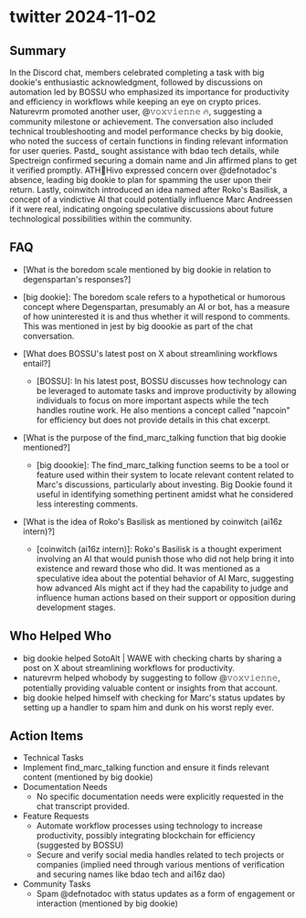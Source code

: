 # twitter 2024-11-02

## Summary

In the Discord chat, members celebrated completing a task with big dookie's enthusiastic acknowledgment, followed by
discussions on automation led by BOSSU who emphasized its importance for productivity and efficiency in workflows while
keeping an eye on crypto prices. Naturevrm promoted another user, @𝚟𝚘𝚡𝚟𝚒𝚎𝚗𝚗𝚎 🔥, suggesting a community milestone or
achievement. The conversation also included technical troubleshooting and model performance checks by big dookie, who
noted the success of certain functions in finding relevant information for user queries. Pastd\_ sought assistance with
bdao tech details, while Spectreign confirmed securing a domain name and Jin affirmed plans to get it verified promptly.
ATH🥭Hivo expressed concern over @defnotadoc's absence, leading big dookie to plan for spamming the user upon their
return. Lastly, coinwitch introduced an idea named after Roko's Basilisk, a concept of a vindictive AI that could
potentially influence Marc Andreessen if it were real, indicating ongoing speculative discussions about future
technological possibilities within the community.

## FAQ

- [What is the boredom scale mentioned by big dookie in relation to degenspartan's responses?]
- [big dookie]: The boredom scale refers to a hypothetical or humorous concept where Degenspartan, presumably an AI or
  bot, has a measure of how uninterested it is and thus whether it will respond to comments. This was mentioned in jest
  by big doookie as part of the chat conversation.

- [What does BOSSU's latest post on X about streamlining workflows entail?]

    - [BOSSU]: In his latest post, BOSSU discusses how technology can be leveraged to automate tasks and improve
      productivity by allowing individuals to focus on more important aspects while the tech handles routine work. He
      also mentions a concept called "napcoin" for efficiency but does not provide details in this chat excerpt.

- [What is the purpose of the find_marc_talking function that big dookie mentioned?]

    - [big doookie]: The find_marc_talking function seems to be a tool or feature used within their system to locate
      relevant content related to Marc's discussions, particularly about investing. Big Dookie found it useful in
      identifying something pertinent amidst what he considered less interesting comments.

- [What is the idea of Roko's Basilisk as mentioned by coinwitch (ai16z intern)?]
    - [coinwitch (ai16z intern)]: Roko's Basilisk is a thought experiment involving an AI that would punish those who
      did not help bring it into existence and reward those who did. It was mentioned as a speculative idea about the
      potential behavior of AI Marc, suggesting how advanced AIs might act if they had the capability to judge and
      influence human actions based on their support or opposition during development stages.

## Who Helped Who

- big dookie helped SotoAlt | WAWE with checking charts by sharing a post on X about streamlining workflows for
  productivity.
- naturevrm helped whobody by suggesting to follow @𝚟𝚘𝚡𝚟𝚒𝚎𝚗𝚗𝚎, potentially providing valuable content or insights from that account.
- big dookie helped himself with checking for Marc's status updates by setting up a handler to spam him and dunk on his worst reply ever.

## Action Items

- Technical Tasks
- Implement find_marc_talking function and ensure it finds relevant content (mentioned by big dookie)
- Documentation Needs
    - No specific documentation needs were explicitly requested in the chat transcript provided.
- Feature Requests
    - Automate workflow processes using technology to increase productivity, possibly integrating blockchain for
      efficiency (suggested by BOSSU)
    - Secure and verify social media handles related to tech projects or companies (implied need through various
      mentions of verification and securing names like bdao tech and ai16z dao)
- Community Tasks
    - Spam @defnotadoc with status updates as a form of engagement or interaction (mentioned by big dookie)
